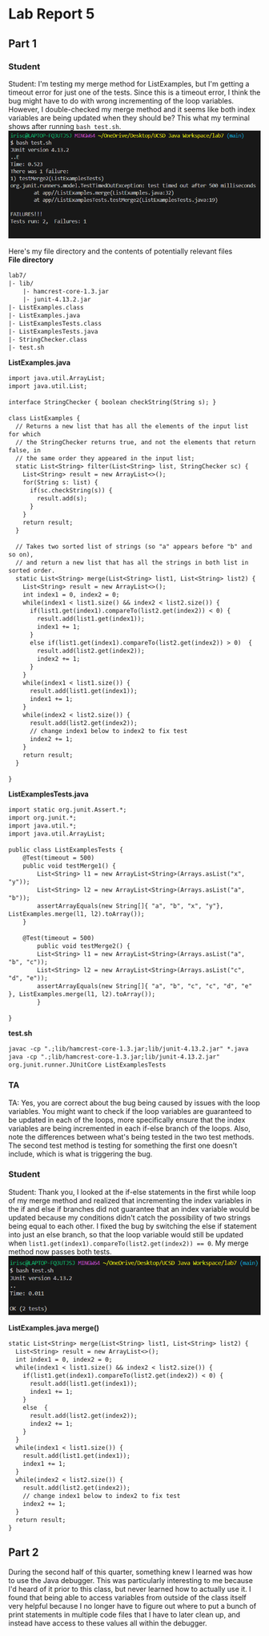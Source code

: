 # Lab Report 5
## Part 1
### Student
Student: I'm testing my merge method for ListExamples, but I'm getting a timeout error for just one of the tests. Since this is a timeout error, I think the bug might have to do with wrong incrementing of the loop variables. However, I double-checked my merge method and it seems like both index variables are being updated when they should be?
This what my terminal shows after running `bash test.sh`. </br>
![Image](/images/bug.png) 

Here's my file directory and the contents of potentially relevant files </br>
**File directory**
```
lab7/
|- lib/
	|- hamcrest-core-1.3.jar
	|- junit-4.13.2.jar
|- ListExamples.class
|- ListExamples.java
|- ListExamplesTests.class
|- ListExamplesTests.java
|- StringChecker.class
|- test.sh
```
**ListExamples.java**
```
import java.util.ArrayList;
import java.util.List;

interface StringChecker { boolean checkString(String s); }

class ListExamples {
  // Returns a new list that has all the elements of the input list for which
  // the StringChecker returns true, and not the elements that return false, in
  // the same order they appeared in the input list;
  static List<String> filter(List<String> list, StringChecker sc) {
    List<String> result = new ArrayList<>();
    for(String s: list) {
      if(sc.checkString(s)) {
        result.add(s);
      }
    }
    return result;
  }

  // Takes two sorted list of strings (so "a" appears before "b" and so on),
  // and return a new list that has all the strings in both list in sorted order.
  static List<String> merge(List<String> list1, List<String> list2) {
    List<String> result = new ArrayList<>();
    int index1 = 0, index2 = 0;
    while(index1 < list1.size() && index2 < list2.size()) {
      if(list1.get(index1).compareTo(list2.get(index2)) < 0) {
        result.add(list1.get(index1));
        index1 += 1;
      }
      else if(list1.get(index1).compareTo(list2.get(index2)) > 0)  {
        result.add(list2.get(index2));
        index2 += 1;
      }
    }
    while(index1 < list1.size()) {
      result.add(list1.get(index1));
      index1 += 1;
    }
    while(index2 < list2.size()) {
      result.add(list2.get(index2));
      // change index1 below to index2 to fix test
      index2 += 1;
    }
    return result;
  }

}
```
**ListExamplesTests.java**
```
import static org.junit.Assert.*;
import org.junit.*;
import java.util.*;
import java.util.ArrayList;

public class ListExamplesTests {
	@Test(timeout = 500)
	public void testMerge1() {
    	List<String> l1 = new ArrayList<String>(Arrays.asList("x", "y"));
		List<String> l2 = new ArrayList<String>(Arrays.asList("a", "b"));
		assertArrayEquals(new String[]{ "a", "b", "x", "y"}, ListExamples.merge(l1, l2).toArray());
	}
	
	@Test(timeout = 500)
        public void testMerge2() {
		List<String> l1 = new ArrayList<String>(Arrays.asList("a", "b", "c"));
		List<String> l2 = new ArrayList<String>(Arrays.asList("c", "d", "e"));
		assertArrayEquals(new String[]{ "a", "b", "c", "c", "d", "e" }, ListExamples.merge(l1, l2).toArray());
        }

}
```
**test.sh**
```
javac -cp ".;lib/hamcrest-core-1.3.jar;lib/junit-4.13.2.jar" *.java
java -cp ".;lib/hamcrest-core-1.3.jar;lib/junit-4.13.2.jar" org.junit.runner.JUnitCore ListExamplesTests
```

### TA
TA: Yes, you are correct about the bug being caused by issues with the loop variables. You might want to check if the loop variables are guaranteed to be updated in each of the loops, more specifically ensure that the index variables are being incremented in each if-else branch of the loops. Also, note the differences between what's being tested in the two test methods. The second test method is testing for something the first one doesn't include, which is what is triggering the bug.

### Student
Student: Thank you, I looked at the if-else statements in the first while loop of my merge method and realized that incrementing the index variables in the if and else if branches did not guarantee that an index variable would be updated because my conditions didn't catch the possibility of two strings being equal to each other. I fixed the bug by switching the else if statement into just an else branch, so that the loop variable would still be updated when `list1.get(index1).compareTo(list2.get(index2)) == 0`. My merge method now passes both tests. </br>
![Image](/images/bugFixed.png)

**ListExamples.java merge()**
```
static List<String> merge(List<String> list1, List<String> list2) {
  List<String> result = new ArrayList<>();
  int index1 = 0, index2 = 0;
  while(index1 < list1.size() && index2 < list2.size()) {
    if(list1.get(index1).compareTo(list2.get(index2)) < 0) {
      result.add(list1.get(index1));
      index1 += 1;
    }
    else  {
      result.add(list2.get(index2));
      index2 += 1;
    }
  }
  while(index1 < list1.size()) {
    result.add(list1.get(index1));
    index1 += 1;
  }
  while(index2 < list2.size()) {
    result.add(list2.get(index2));
    // change index1 below to index2 to fix test
    index2 += 1;
  }
  return result;
}
```

## Part 2
During the second half of this quarter, something knew I learned was how to use the Java debugger. This was particularly interesting to me because I'd heard of it prior to this class, but never learned how to actually use it. I found that being able to access variables from outside of the class itself very helpful because I no longer have to figure out where to put a bunch of print statements in multiple code files that I have to later clean up, and instead have access to these values all within the debugger.
